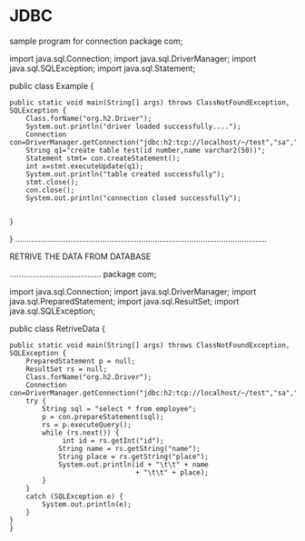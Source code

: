 # JDBC
sample program for connection
package com;

import java.sql.Connection;
import java.sql.DriverManager;
import java.sql.SQLException;
import java.sql.Statement;

public class Example {

	public static void main(String[] args) throws ClassNotFoundException, SQLException {
		Class.forName("org.h2.Driver");  
		System.out.println("driver loaded successfully....");
		Connection con=DriverManager.getConnection("jdbc:h2:tcp://localhost/~/test","sa","");
		String q1="create table test(id number,name varchar2(50))";
		Statement stmt= con.createStatement();  
		int x=stmt.executeUpdate(q1);
		System.out.println("table created successfully");
		stmt.close();
		con.close();
		System.out.println("connection closed successfully");
		

	}

}
..............................................................................................................

RETRIVE THE DATA FROM DATABASE

........................................
package com;

import java.sql.Connection;
import java.sql.DriverManager;
import java.sql.PreparedStatement;
import java.sql.ResultSet;
import java.sql.SQLException;

public class RetriveData {

	public static void main(String[] args) throws ClassNotFoundException, SQLException {
        PreparedStatement p = null;
        ResultSet rs = null;
        Class.forName("org.h2.Driver");  
        Connection con=DriverManager.getConnection("jdbc:h2:tcp://localhost/~/test","sa","");
        try {
            String sql = "select * from employee";
            p = con.prepareStatement(sql);
            rs = p.executeQuery();
            while (rs.next()) {
                 int id = rs.getInt("id");
                String name = rs.getString("name");
                String place = rs.getString("place");
                System.out.println(id + "\t\t" + name
                                   + "\t\t" + place);
            }
        }
        catch (SQLException e) {
            System.out.println(e);
        }
    }
	}


